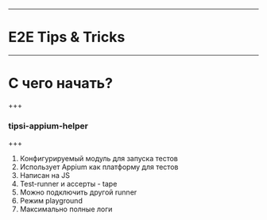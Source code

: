 ___

# E2E Tips & Tricks

___

# С чего начать?

+++

### tipsi-appium-helper

+++

1. Конфигурируемый модуль для запуска тестов
2. Использует Appium как платформу для тестов
3. Написан на JS
4. Test-runner и ассерты - tape
5. Можно подключить другой runner
6. Режим playground
7. Максимально полные логи

